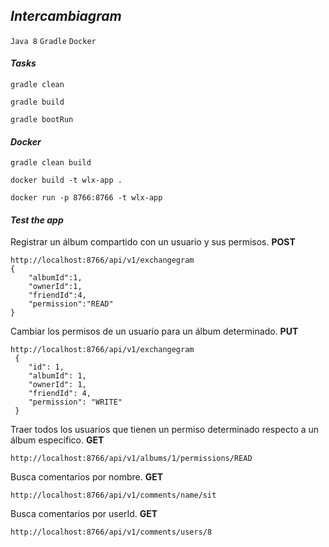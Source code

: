 ## _Intercambiagram_

`Java 8`
`Gradle`
`Docker`

#### _Tasks_
```
gradle clean
```
```
gradle build
```
```
gradle bootRun
```

#### _Docker_
```
gradle clean build
```
```
docker build -t wlx-app .
```
```
docker run -p 8766:8766 -t wlx-app
```

#### _Test the app_

Registrar un álbum compartido con un usuario y sus permisos. **POST**
```
http://localhost:8766/api/v1/exchangegram
{
	"albumId":1,
	"ownerId":1,
	"friendId":4,
	"permission":"READ"
}
```
Cambiar los permisos de un usuario para un álbum determinado. **PUT**
```
http://localhost:8766/api/v1/exchangegram
 {
    "id": 1,
    "albumId": 1,
    "ownerId": 1,
    "friendId": 4,
    "permission": "WRITE"
 }
```


Traer todos los usuarios que tienen un permiso determinado respecto a un
álbum específico. **GET**
```
http://localhost:8766/api/v1/albums/1/permissions/READ
```

Busca comentarios por nombre. **GET**

```
http://localhost:8766/api/v1/comments/name/sit
```

Busca comentarios por userId. **GET**

```
http://localhost:8766/api/v1/comments/users/8
```
